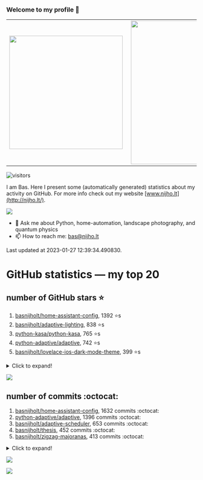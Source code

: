 ### Welcome to my profile 👋

<center>
  <table>
    <tr>
        <td><img width="300px" align="left" src="https://github-readme-stats.vercel.app/api/top-langs/?username=basnijholt&hide=TeX,Jupyter%20Notebook&layout=compact&theme=radical" /></td>
        <td><img align='right' src="https://github-readme-stats.vercel.app/api?username=basnijholt&show_icons=true&theme=radical" width="380"></td>
    </tr>
  </table>
</center>

![visitors](https://visitor-badge.glitch.me/badge?page_id=basnijholt.visitor-badge)

I am Bas. Here I present some (automatically generated) statistics about my activity on GitHub. For more info check out my website [www.nijho.lt](http://nijho.lt/).

![](https://www.nijho.lt/authors/admin/avatar_hu9e60e4b9bc120dfb6a666009f2878da6_182107_250x250_fill_q90_lanczos_center.jpg)

- 💬 Ask me about Python, home-automation, landscape photography, and quantum physics
- 📫 How to reach me: bas@nijho.lt

Last updated at 2023-01-27 12:39:34.490830.

# GitHub statistics — my top 20

## number of GitHub stars ⭐️

1. [basnijholt/home-assistant-config](https://github.com/basnijholt/home-assistant-config/), 1392 ⭐️s
2. [basnijholt/adaptive-lighting](https://github.com/basnijholt/adaptive-lighting/), 838 ⭐️s
3. [python-kasa/python-kasa](https://github.com/python-kasa/python-kasa/), 765 ⭐️s
4. [python-adaptive/adaptive](https://github.com/python-adaptive/adaptive/), 742 ⭐️s
5. [basnijholt/lovelace-ios-dark-mode-theme](https://github.com/basnijholt/lovelace-ios-dark-mode-theme/), 399 ⭐️s
<details><summary>Click to expand!</summary>

6. [basnijholt/lovelace-ios-themes](https://github.com/basnijholt/lovelace-ios-themes/), 392 ⭐️s
7. [basnijholt/miflora](https://github.com/basnijholt/miflora/), 356 ⭐️s
8. [topocm/topocm_content](https://github.com/topocm/topocm_content/), 233 ⭐️s
9. [basnijholt/home-assistant-macbook-touch-bar](https://github.com/basnijholt/home-assistant-macbook-touch-bar/), 90 ⭐️s
10. [kwant-project/kwant](https://github.com/kwant-project/kwant/), 66 ⭐️s
11. [basnijholt/aiokef](https://github.com/basnijholt/aiokef/), 28 ⭐️s
12. [basnijholt/thesis-cover](https://github.com/basnijholt/thesis-cover/), 24 ⭐️s
13. [basnijholt/instacron](https://github.com/basnijholt/instacron/), 19 ⭐️s
14. [basnijholt/adaptive-scheduler](https://github.com/basnijholt/adaptive-scheduler/), 12 ⭐️s
15. [basnijholt/addon-otmonitor](https://github.com/basnijholt/addon-otmonitor/), 12 ⭐️s
16. [kwant-project/kwant-tutorial-2016](https://github.com/kwant-project/kwant-tutorial-2016/), 12 ⭐️s
17. [basnijholt/thesis](https://github.com/basnijholt/thesis/), 11 ⭐️s
18. [basnijholt/lovelace-ios-light-mode-theme](https://github.com/basnijholt/lovelace-ios-light-mode-theme/), 9 ⭐️s
19. [basnijholt/molecular-dynamics-Python](https://github.com/basnijholt/molecular-dynamics-Python/), 9 ⭐️s
20. [basnijholt/net-worth-tracker](https://github.com/basnijholt/net-worth-tracker/), 9 ⭐️s

</details>

![](https://github.com/basnijholt/basnijholt/raw/master/stars_over_time.png)

## number of commits :octocat:

1. [basnijholt/home-assistant-config](https://github.com/basnijholt/home-assistant-config/), 1632 commits :octocat:
2. [python-adaptive/adaptive](https://github.com/python-adaptive/adaptive/), 1396 commits :octocat:
3. [basnijholt/adaptive-scheduler](https://github.com/basnijholt/adaptive-scheduler/), 653 commits :octocat:
4. [basnijholt/thesis](https://github.com/basnijholt/thesis/), 452 commits :octocat:
5. [basnijholt/zigzag-majoranas](https://github.com/basnijholt/zigzag-majoranas/), 413 commits :octocat:
<details><summary>Click to expand!</summary>

6. [basnijholt/adaptive-lighting](https://github.com/basnijholt/adaptive-lighting/), 387 commits :octocat:
7. [topocm/topocm_content](https://github.com/topocm/topocm_content/), 304 commits :octocat:
8. [basnijholt/supercurrent-majorana-nanowire](https://github.com/basnijholt/supercurrent-majorana-nanowire/), 282 commits :octocat:
9. [basnijholt/aiokef](https://github.com/basnijholt/aiokef/), 267 commits :octocat:
10. [conda-forge/staged-recipes](https://github.com/conda-forge/staged-recipes/), 228 commits :octocat:
11. [basnijholt/net-worth-tracker](https://github.com/basnijholt/net-worth-tracker/), 220 commits :octocat:
12. [python-adaptive/paper](https://github.com/python-adaptive/paper/), 198 commits :octocat:
13. [ohld/igbot](https://github.com/ohld/igbot/), 191 commits :octocat:
14. [home-assistant/core](https://github.com/home-assistant/core/), 191 commits :octocat:
15. [basnijholt/spin-orbit-nanowires](https://github.com/basnijholt/spin-orbit-nanowires/), 191 commits :octocat:
16. [basnijholt/lovelace-ios-themes](https://github.com/basnijholt/lovelace-ios-themes/), 160 commits :octocat:
17. [basnijholt/media_player.kef](https://github.com/basnijholt/media_player.kef/), 157 commits :octocat:
18. [basnijholt/hpc05](https://github.com/basnijholt/hpc05/), 152 commits :octocat:
19. [basnijholt/nijho.lt](https://github.com/basnijholt/nijho.lt/), 144 commits :octocat:
20. [basnijholt/instacron](https://github.com/basnijholt/instacron/), 115 commits :octocat:

</details>

![](https://github.com/basnijholt/basnijholt/raw/master/commits_per_hour.png)

![](https://github.com/basnijholt/basnijholt/raw/master/commits_per_weekday.png)

